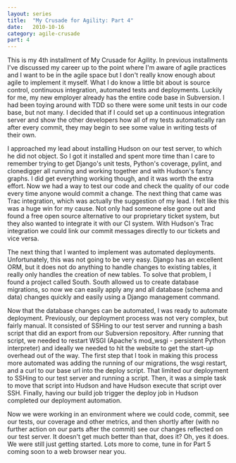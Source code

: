 ```yaml
---
layout: series
title:  "My Crusade for Agility: Part 4"
date:   2010-10-16
category: agile-crusade
part: 4
---
```


This is my 4th installment of My Crusade for Agility. In previous installments
I've discussed my career up to the point where I'm aware of agile practices and
I want to be in the agile space but I don't really know enough about agile to
implement it myself. What I do know a little bit about is source control,
continuous integration, automated tests and deployments. Luckily for me, my new
employer already has the entire code base in Subversion. I had been toying around
with TDD so there were some unit tests in our code base, but not many. I decided
that if I could set up a continuous integration server and show the other
developers how all of my tests automatically ran after every commit, they may
begin to see some value in writing tests of their own.


I approached my lead about installing Hudson on our test server, to which he did
not object. So I got it installed and spent more time than I care to remember
trying to get Django's unit tests, Python's coverage, pylint, and clonedigger all
running and working together and with Hudson's fancy graphs. I did get everything
working though, and it was worth the extra effort. Now we had a way to test our
code and check the quality of our code every time anyone would commit a change.
The next thing that came was Trac integration, which was actually the suggestion
of my lead. I felt like this was a huge win for my cause. Not only had someone
else gone out and found a free open source alternative to our proprietary ticket
system, but they also wanted to integrate it with our CI system. With Hudson's
Trac integration we could link our commit messages directly to our tickets and
vice versa.


The next thing that I wanted to implement was automated deployments. Unfortunately,
this was not going to be very easy. Django has an excellent ORM, but it does not
do anything to handle changes to existing tables, it really only handles the
creation of new tables. To solve that problem, I found a project called South.
South allowed us to create database migrations, so now we can easily apply any
and all database (schema and data) changes quickly and easily using a Django
management command.


Now that the database changes can be automated, I was ready to automate deployment.
Previously, our deployment process was not very complex, but fairly manual. It
consisted of SSHing to our test server and running a bash script that did an
export from our Subversion repository. After running that script, we needed to
restart WSGI (Apache's mod_wsgi - persistent Python interpreter) and ideally we
needed to hit the website to get the start-up overhead out of the way. The first
step that I took in making this process more automated was adding the running of
our migrations, the wsgi restart, and a curl to our base url into the deploy
script. That limited our deployment to SSHing to our test server and running a
script. Then, it was a simple task to move that script into Hudson and have
Hudson execute that script over SSH. Finally, having our build job trigger the
deploy job in Hudson completed our deployment automation.


Now we were working in an environment where we could code, commit, see our tests,
our coverage and other metrics, and then shortly after (with no further action on
our parts after the commit) see our changes reflected on our test server. It
doesn't get much better than that, does it? Oh, yes it does. We were still just
getting started. Lots more to come, tune in for Part 5 coming soon to a web
browser near you.

